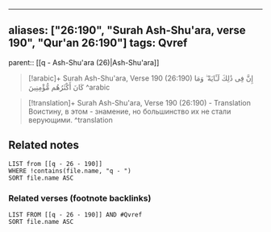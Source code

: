 
---
aliases: ["26:190", "Surah Ash-Shu'ara, verse 190", "Qur'an 26:190"]
tags: Qvref
---

parent:: [[q - Ash-Shu'ara (26)|Ash-Shu'ara]]

> [!arabic]+ Surah Ash-Shu'ara, Verse 190 (26:190)
> <span class="quran-arabic">إِنَّ فِى ذَٰلِكَ لَـَٔايَةً ۖ وَمَا كَانَ أَكْثَرُهُم مُّؤْمِنِينَ</span>
^arabic

> [!translation]+ Surah Ash-Shu'ara, Verse 190 (26:190) - Translation
> Воистину, в этом - знамение, но большинство их не стали верующими.
^translation



## Related notes
```dataview
LIST from [[q - 26 - 190]]
WHERE !contains(file.name, "q - ")
SORT file.name ASC
```

### Related verses (footnote backlinks)
```dataview
LIST FROM [[q - 26 - 190]] AND #Qvref
SORT file.name ASC
```

